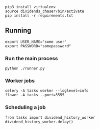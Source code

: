 ```
pip3 install virtualenv
source dividends_chaser/bin/activate
pip install -r requirements.txt
```

## Running

```
export USER_NAME="some user"
export PASSWORD="somepassword"
```

### Run the main process

```
python ./runner.py
```

### Worker jobs

```
celery -A tasks worker --loglevel=info
flower -A tasks --port=5555
```

### Scheduling a job

```
from tasks import dividend_history_worker
dividend_history_worker.delay()
```
